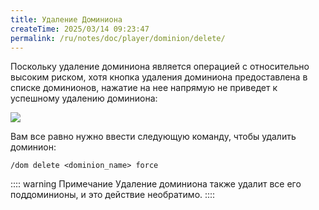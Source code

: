 ```yaml
---
title: Удаление Доминиона
createTime: 2025/03/14 09:23:47
permalink: /ru/notes/doc/player/dominion/delete/
---
```


Поскольку удаление доминиона является операцией с относительно высоким риском, хотя кнопка удаления доминиона предоставлена в списке доминионов, нажатие на нее напрямую не приведет к успешному удалению доминиона:

![](/player/dominion/delete/1.png)

Вам все равно нужно ввести следующую команду, чтобы удалить доминион:

```
/dom delete <dominion_name> force
```

:::: warning Примечание
Удаление доминиона также удалит все его поддоминионы, и это действие необратимо.
::::